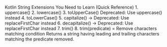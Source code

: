 Kotlin String Extensions You Need to Learn (Quick Reference)
	1. uppercase()
	2. lowercase()
	3. toUpperCase() Deprecated: Use uppercase() instead
	4. toLowerCase()
	5. capitalize() -> Deprecated: Use replaceFirstChar instead
	6. decapitalize() ->  Deprecated: Use replaceFirstChar instead
	7. trim()
	8. trim(predicate) = Remove characters matching condition Returns a string having leading and trailing characters matching the 
		predicate removed.